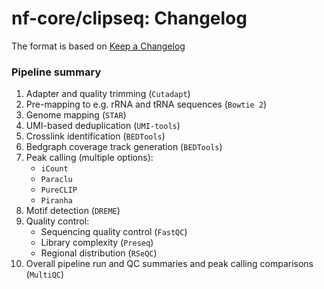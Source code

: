# nf-core/clipseq: Changelog

The format is based on [Keep a Changelog](https://keepachangelog.com/en/1.0.0/)

<!-- ## [1.0.0] - 2021-04-27

Initial release of nf-core/clipseq, created with the [nf-core](https://nf-co.re/) template. -->

### Pipeline summary

1. Adapter and quality trimming (`Cutadapt`)
2. Pre-mapping to e.g. rRNA and tRNA sequences (`Bowtie 2`)
3. Genome mapping (`STAR`)
4. UMI-based deduplication (`UMI-tools`)
5. Crosslink identification (`BEDTools`)
6. Bedgraph coverage track generation (`BEDTools`)
7. Peak calling (multiple options):
    - `iCount`
    - `Paraclu`
    - `PureCLIP`
    - `Piranha`
8. Motif detection (`DREME`)
9. Quality control:
    - Sequencing quality control (`FastQC`)
    - Library complexity (`Preseq`)
    - Regional distribution (`RSeQC`)
10. Overall pipeline run and QC summaries and peak calling comparisons (`MultiQC`)
